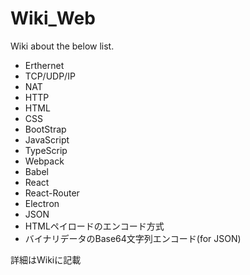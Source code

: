 # Wiki_Web
Wiki about the below list.

+ Erthernet
+ TCP/UDP/IP
+ NAT
+ HTTP
+ HTML
+ CSS
+ BootStrap
+ JavaScript
+ TypeScrip
+ Webpack
+ Babel
+ React
+ React-Router
+ Electron
+ JSON
+ HTMLペイロードのエンコード方式
+ バイナリデータのBase64文字列エンコード(for JSON)

詳細はWikiに記載
